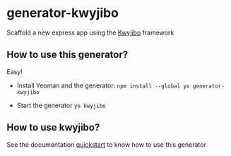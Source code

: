 # generator-kwyjibo
Scaffold a new express app using the [Kwyjibo](https://github.com/zlash/kwyjibo) framework

## How to use this generator?

Easy!
- Install Yeoman and the generator:
`npm install --global yo generator-kwyjibo`

- Start the generator
`yo kwyjibo`

## How to use kwyjibo?

See the documentation [quickstart](https://github.com/zlash/kwyjibo/blob/master/README.md) to know how to use this generator
